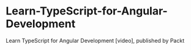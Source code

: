 # Learn-TypeScript-for-Angular-Development
Learn TypeScript for Angular Development [video], published by Packt
